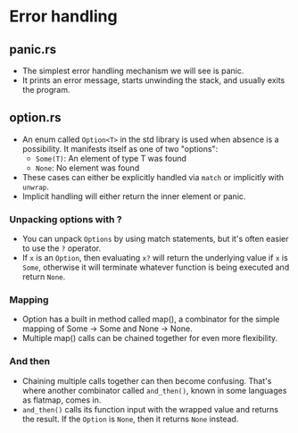 # Error handling
## panic.rs
+ The simplest error handling mechanism we will see is panic. 
+ It prints an error message, starts unwinding the stack, and usually exits the program. 

## option.rs
+ An enum called `Option<T>` in the std library is used when absence is a possibility. It manifests itself as one of two "options":
    + `Some(T)`: An element of type T was found
    + `None`: No element was found
+ These cases can either be explicitly handled via `match` or implicitly with `unwrap`. 
+ Implicit handling will either return the inner element or panic.
### Unpacking options with ?
+ You can unpack `Options` by using match statements, but it's often easier to use the `?` operator. 
+ If `x` is an `Option`, then evaluating `x?` will return the underlying value if `x` is `Some`, otherwise it will terminate whatever function is being executed and return `None`.
### Mapping
+ Option has a built in method called map(), a combinator for the simple mapping of Some -> Some and None -> None.
+ Multiple map() calls can be chained together for even more flexibility.
### And then
+  Chaining multiple calls together can then become confusing. That's where another combinator called `and_then()`, known in some languages as flatmap, comes in.
+ `and_then()` calls its function input with the wrapped value and returns the result. If the `Option` is `None`, then it returns `None` instead.